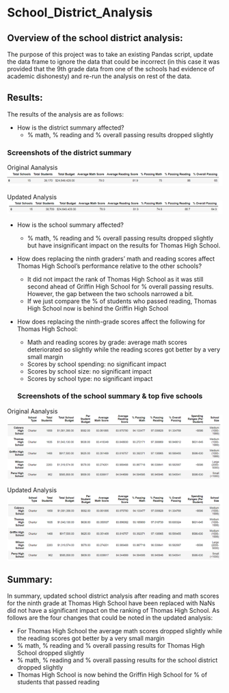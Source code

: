 # School_District_Analysis

## Overview of the school district analysis:
The purpose of this project was to take an existing Pandas script, update the data frame to ignore the data that could be incorrect (in this case it was provided that the 9th grade data from one of the schools had evidence of academic dishonesty) and re-run the analysis on rest of the data.

## Results:
The results of the analysis are as follows:
* How is the district summary affected?
    - % math, % reading and % overall passing results dropped slightly

### Screenshots of the district summary
Original Aanalysis
<img src="/Resources/district_summary_original.png" >

Updated Analysis
<img src="/Resources/district_summary_new.png" >

* How is the school summary affected?
    - % math, % reading and % overall passing results dropped slightly but have insignificant impact on the results for Thomas High School.
* How does replacing the ninth graders’ math and reading scores affect Thomas High School’s performance relative to the other schools?
    - It did not impact the rank of Thomas High School as it was still second ahead of Griffin High School for % overall passing results. However, the gap between the two schools narrowed a bit.
    - If we just compare the % of students who passed reading, Thomas High School now is behind the Griffin High School
* How does replacing the ninth-grade scores affect the following for Thomas High School:
    - Math and reading scores by grade: average math scores deteriorated so slightly while the reading scores got better by a very small margin
    - Scores by school spending: no significant impact
    - Scores by school size: no significant impact
    - Scores by school type: no significant impact

    ### Screenshots of the school summary & top five schools
Original Aanalysis
<img src="/Resources/top_five_original.png" >

Updated Analysis
<img src="/Resources/top_five_new.png" >

## Summary: 
In summary, updated school district analysis after reading and math scores for the ninth grade at Thomas High School have been replaced with NaNs did not have a significant impact on the ranking of Thomas High School. As follows are the four changes that could be noted in the updated analysis:
- For Thomas High School the average math scores dropped slightly while the reading scores got better by a very small margin
- % math, % reading and % overall passing results for Thomas High School dropped slightly
- % math, % reading and % overall passing results for the school district dropped slightly
- Thomas High School is now behind the Griffin High School for % of students that passed reading
